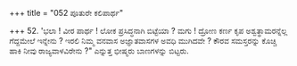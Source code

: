 +++
title = "052 ಪೂತುರೇ ಕಲಿಪಾರ್ಥ"

+++
 52. 'ಭಲಾ ! ವೀರ ಪಾರ್ಥ ! ಲೋಕ ಪ್ರಸಿದ್ಧನಾಗಿ ಬಿಟ್ಟೆಯಾ ? ಮಗು ! ದ್ರೋಣ ಕರ್ಣ ಕೃಪ ಅಶ್ವತ್ಥಾಮರನ್ನೆಲ್ಲ ಗೆದ್ದಮೇಲೆ ಇನ್ನೇನು ? ಇರಲಿ ನಿಮ್ಮ ವನವಾಸ ಅಜ್ಞಾತವಾಸಗಳ ಅವಧಿ ಮುಗಿದವೇ ? ಕೌರವ ಸಮಸ್ತರನ್ನು ಕೊಚ್ಚಿ ಹಾಕಿ ನೀವು ರಾಜ್ಯವಾಳವಿರೇನು ?" ಎನ್ನುತ್ತ ಭೀಷ್ಮರು ಬಾಣಗಳನ್ನು ಬಿಟ್ಟರು.